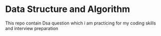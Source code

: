 # Data Structure and Algorithm
This repo contain Dsa question which i am practicing for my coding skills and interview preparation
